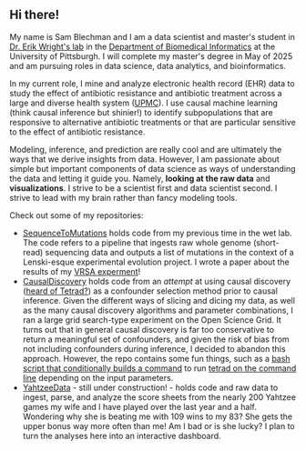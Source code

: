 ## Hi there!

My name is Sam Blechman and I am a data scientist and master's student in [Dr. Erik Wright's lab](https://wrightlabscience.com/) in the [Department of Biomedical Informatics](https://www.dbmi.pitt.edu/) at the University of Pittsburgh. I will complete my master's degree in May of 2025 and am pursuing roles in data science, data analytics, and bioinformatics.

In my current role, I mine and analyze electronic health record (EHR) data to study the effect of antibiotic resistance and antibiotic treatment across a large and diverse health system ([UPMC](https://www.upmc.com/)). I use causal machine learning (think causal inference but shinier!) to identify subpopulations that are responsive to alternative antibiotic treatments or that are particular sensitive to the effect of antibiotic resistance.

Modeling, inference, and prediction are really cool and are ultimately the ways that we derive insights from data. However, I am passionate about simple but important components of data science as ways of understanding the data and letting it guide you. Namely, **looking at the raw data** and **visualizations**. I strive to be a scientist first and data scientist second. I strive to lead with my brain rather than fancy modeling tools.

Check out some of my repositories:
- [SequenceToMutations](https://github.com/WrightLabScience/SequenceToMutations) holds code from my previous time in the wet lab. The code refers to a pipeline that ingests raw whole genome (short-read) sequencing data and outputs a list of mutations in the context of a Lenski-esque experimental evolution project. I wrote a paper about the results of my [VRSA experment](https://doi.org/10.1371/journal.ppat.1012422)!
- [CausalDiscovery](https://github.com/WrightLabScience/CausalDiscovery) holds code from an *attempt* at using causal discovery ([heard of Tetrad?](https://www.cmu.edu/dietrich/philosophy/tetrad/)) as a confounder selection method prior to causal inference. Given the different ways of slicing and dicing my data, as well as the many causal discovery algorithms and parameter combinations, I ran a large grid search-type experiment on the Open Science Grid. It turns out that in general causal discovery is far too conservative to return a meaningful set of confounders, and given the risk of bias from not including confounders during inference, I decided to abandon this approach. However, the repo contains some fun things, such as a [bash script that conditionally builds a command](https://github.com/WrightLabScience/CausalDiscovery/blob/main/job_files/search.sh) to run [tetrad on the command line](https://bd2kccd.github.io/docs/causal-cmd/) depending on the input parameters.
- [YahtzeeData](https://github.com/samblechman/YahtzeeData) - still under construction! - holds code and raw data to ingest, parse, and analyze the score sheets from the nearly 200 Yahtzee games my wife and I have played over the last year and a half. Wondering why she is beating me with 109 wins to my 83? She gets the upper bonus way more often than me! Am I bad or is she lucky? I plan to turn the analyses here into an interactive dashboard.

<!--
**samblechman/samblechman** is a ✨ _special_ ✨ repository because its `README.md` (this file) appears on your GitHub profile.

Here are some ideas to get you started:

- 🔭 I’m currently working on ...
- 🌱 I’m currently learning ...
- 👯 I’m looking to collaborate on ...
- 🤔 I’m looking for help with ...
- 💬 Ask me about ...
- 📫 How to reach me: ...
- 😄 Pronouns: ...
- ⚡ Fun fact: ...
-->
